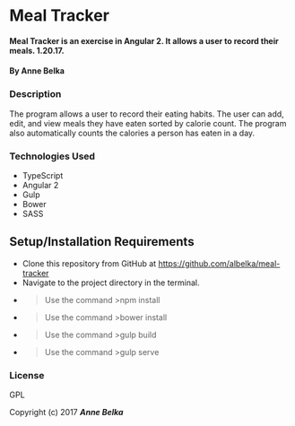 # Meal Tracker

#### Meal Tracker is an exercise in Angular 2. It allows a user to record their meals. 1.20.17.

#### By **Anne Belka**

### Description
The program allows a user to record their eating habits. The user can add, edit, and view meals they have eaten sorted by calorie count. The program also automatically counts the calories a person has eaten in a day.

### Technologies Used

* TypeScript
* Angular 2
* Gulp
* Bower
* SASS

## Setup/Installation Requirements
* Clone this repository from GitHub at https://github.com/albelka/meal-tracker
* Navigate to the project directory in the terminal.
* >Use the command >npm install
* >Use the command >bower install
* >Use the command >gulp build
* >Use the command >gulp serve

### License

GPL

Copyright (c) 2017 **_Anne Belka_**
